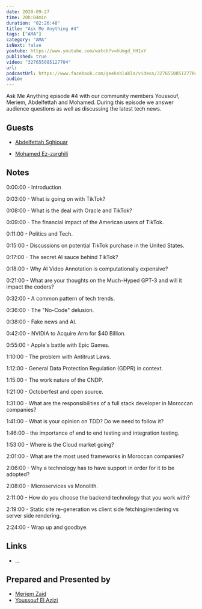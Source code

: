 ```yaml
---
date: 2020-09-27
time: 20h:04min
duration: "02:26:48"
title: "Ask Me Anything #4"
tags: ["AMA"]
category: "AMA"
isNext: false
youtube: https://www.youtube.com/watch?v=hUmgd_hH1xY
published: true
video: "327655085127704"
url:
podcastUrl: https://www.facebook.com/geeksblabla/videos/327655085127704
audio:
---
```


Ask Me Anything episode #4 with our community members Youssouf, Meriem, Abdelfettah and Mohamed. During this episode we answer audience questions as well as discussing the latest tech news.

## Guests

- [Abdelfettah Sghiouar](https://twitter.com/boredabdel)

- [Mohamed Ez-zarghili](https://www.facebook.com/mohamed.ezzarghili)

## Notes

0:00:00 - Introduction

0:03:00 - What is going on with TikTok?

0:08:00 - What is the deal with Oracle and TikTok?

0:09:00 - The financial impact of the American users of TikTok.

0:11:00 - Politics and Tech.

0:15:00 - Discussions on potential TikTok purchase in the United States.

0:17:00 - The secret AI sauce behind TikTok?

0:18:00 - Why AI Video Annotation is computationally expensive?

0:21:00 - What are your thoughts on the Much-Hyped GPT-3 and will it impact the coders?

0:32:00 - A common pattern of tech trends.

0:36:00 - The "No-Code" delusion.

0:38:00 - Fake news and AI.

0:42:00 - NVIDIA to Acquire Arm for \$40 Billion.

0:55:00 - Apple's battle with Epic Games.

1:10:00 - The problem with Antitrust Laws.

1:12:00 - General Data Protection Regulation (GDPR) in context.

1:15:00 - The work nature of the CNDP.

1:21:00 - Octoberfest and open source.

1:31:00 - What are the responsibilities of a full stack developer in Moroccan companies?

1:41:00 - What is your opinion on TDD? Do we need to follow it?

1:46:00 - the importance of end to end testing and integration testing.

1:53:00 - Where is the Cloud market going?

2:01:00 - What are the most used frameworks in Moroccan companies?

2:06:00 - Why a technology has to have support in order for it to be adopted?

2:08:00 - Microservices vs Monolith.

2:11:00 - How do you choose the backend technology that you work with?

2:19:00 - Static site re-generation vs client side fetching/rendering vs server side rendering.

2:24:00 - Wrap up and goodbye.

## Links

- ...

## Prepared and Presented by

- [Meriem Zaid](https://www.facebook.com/MeriemZaid)
- [Youssouf El Azizi](https://elazizi.com/)
